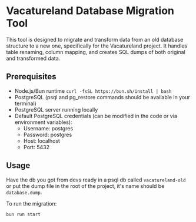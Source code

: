 # Vacatureland Database Migration Tool

This tool is designed to migrate and transform data from an old database structure to a new one, specifically for the Vacatureland project. It handles table renaming, column mapping, and creates SQL dumps of both original and transformed data.

## Prerequisites

- Node.js/Bun runtime `curl -fsSL https://bun.sh/install | bash`
- PostgreSQL (psql and pg_restore commands should be available in your terminal)
- PostgreSQL server running locally
- Default PostgreSQL credentials (can be modified in the code or via environment variables):
  - Username: postgres
  - Password: postgres
  - Host: localhost
  - Port: 5432

## Usage

Have the db you got from devs ready in a psql db called `vacatureland-old` or put the dump file in the root of the project, it's name should be `database.dump`.

To run the migration:

```bash
bun run start
```

